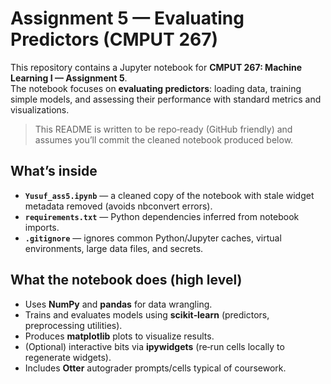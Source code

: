 # Assignment 5 — Evaluating Predictors (CMPUT 267)

This repository contains a Jupyter notebook for **CMPUT 267: Machine Learning I — Assignment 5**.  
The notebook focuses on **evaluating predictors**: loading data, training simple models, and assessing their performance with standard metrics and visualizations.

> This README is written to be repo‑ready (GitHub friendly) and assumes you’ll commit the cleaned notebook produced below.

## What’s inside
- **`Yusuf_ass5.ipynb`** — a cleaned copy of the notebook with stale widget metadata removed (avoids nbconvert errors).  
- **`requirements.txt`** — Python dependencies inferred from notebook imports.  
- **`.gitignore`** — ignores common Python/Jupyter caches, virtual environments, large data files, and secrets.

## What the notebook does (high level)
- Uses **NumPy** and **pandas** for data wrangling.
- Trains and evaluates models using **scikit‑learn** (predictors, preprocessing utilities).
- Produces **matplotlib** plots to visualize results.
- (Optional) interactive bits via **ipywidgets** (re‑run cells locally to regenerate widgets).
- Includes **Otter** autograder prompts/cells typical of coursework.
